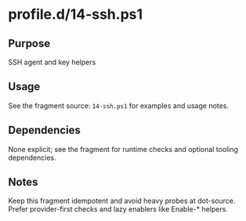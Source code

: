 profile.d/14-ssh.ps1
====================

Purpose
-------
SSH agent and key helpers

Usage
-----
See the fragment source: `14-ssh.ps1` for examples and usage notes.

Dependencies
------------
None explicit; see the fragment for runtime checks and optional tooling dependencies.

Notes
-----
Keep this fragment idempotent and avoid heavy probes at dot-source. Prefer provider-first checks and lazy enablers like Enable-* helpers.

